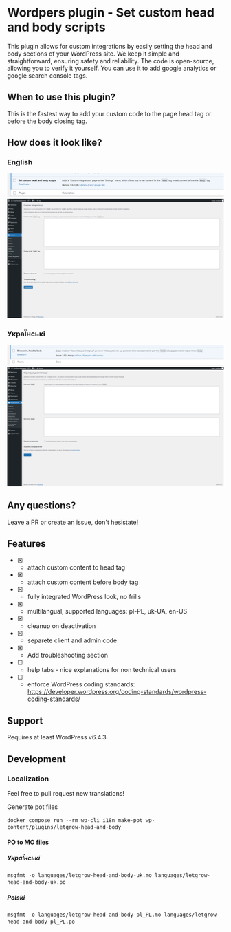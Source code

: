 # Wordpers plugin - Set custom head and body scripts

This plugin allows for custom integrations by easily setting the head and body sections of your WordPress site. We keep it simple and straightforward, ensuring safety and reliability. The code is open-source, allowing you to verify it yourself. You can use it to add google analytics or google search console tags.

## When to use this plugin?

This is the fastest way to add your custom code to the page head tag or before the body closing tag.

## How does it look like?

### English

![Acivate pluing on plugin list - english](./readme-images/en-plugin-active.png)
![Plugin admin dashboard - english](./readme-images/en-admin-page.png)

### УкраЇнські

![Активувати плагін у списку плагінів](./readme-images/uk-plugin-active.png)
![Панель адміністратора плагінів](./readme-images/uk-admin-page.png)

## Any questions?

Leave a PR or create an issue, don't hesistate!

## Features

- [x] - attach custom content to head tag
- [x] - attach custom content before body tag
- [x] - fully integrated WordPress look, no frills
- [x] - multilangual, supported languages: pl-PL, uk-UA, en-US
- [x] - cleanup on deactivation
- [x] - separete client and admin code
- [x] - Add troubleshooting section
- [ ] - help tabs - nice explanations for non technical users
- [ ] - enforce WordPress coding standards: https://developer.wordpress.org/coding-standards/wordpress-coding-standards/

## Support

Requires at least WordPress v6.4.3

## Development

### Localization

Feel free to pull request new translations!

Generate pot files

```
docker compose run --rm wp-cli i18n make-pot wp-content/plugins/letgrow-head-and-body
```

#### PO to MO files

##### УкраЇнські

```
msgfmt -o languages/letgrow-head-and-body-uk.mo languages/letgrow-head-and-body-uk.po
```

##### Polski

```
msgfmt -o languages/letgrow-head-and-body-pl_PL.mo languages/letgrow-head-and-body-pl_PL.po
```
